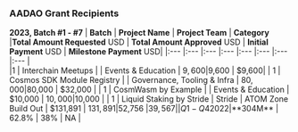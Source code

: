 ### AADAO Grant Recipients

**2023, Batch #1 - #7**
| **Batch**    | **Project Name**            | **Project Team**  | **Category** |**Total Amount Requested** USD | **Total Amount Approved** USD | **Initial Payment** USD | **Milestone Payment** USD|
|:---          |:---                         |:---               |:---          |:---                           |:---                           |:---                     |:---                      |     
|1    | Interchain Meetups  |         | Events & Education    | $9,600  |$9,600 | $9,600|
| 1       | Cosmos SDK Module Registry       |          | Governance, Tooling & Infra      | $80,000     |$80,000 | $32,000 |
| 1       | CosmWasm by Example            |       | Events & Education      | $10,000 | $10,000 |$10,000  |
| 1       | Liquid Staking by Stride          | Stride      | ATOM Zone Build Out | $131,891      | $131,891 |$52,756 |$39,567|                          
| Q1-Q4 2022        | **$304M**            | 62.8%        | 38%        | NA                                  | 

